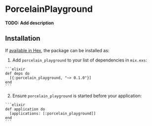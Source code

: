 # PorcelainPlayground

**TODO: Add description**

## Installation

If [available in Hex](https://hex.pm/docs/publish), the package can be installed as:

  1. Add `porcelain_playground` to your list of dependencies in `mix.exs`:

    ```elixir
    def deps do
      [{:porcelain_playground, "~> 0.1.0"}]
    end
    ```

  2. Ensure `porcelain_playground` is started before your application:

    ```elixir
    def application do
      [applications: [:porcelain_playground]]
    end
    ```

